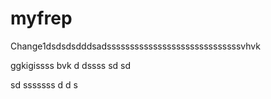 # myfrep

Change1dsdsdsdddsadsssssssssssssssssssssssssssssvhvk


ggkigissss
bvk
d
dssss
sd
sd

sd
sssssss
d
d
s